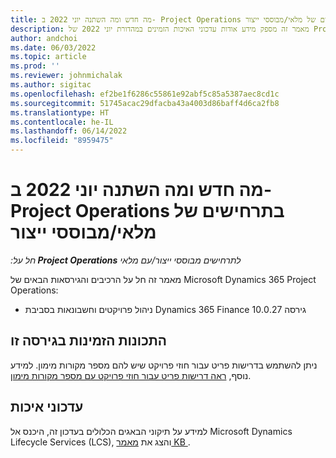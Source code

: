 ```yaml
---
title: מה חדש ומה השתנה יוני 2022 ב- Project Operations בתרחישים של מלאי/מבוססי ייצור
description: מאמר זה מספק מידע אודות עדכוני האיכות הזמינים במהדורת יוני 2022 של Project Operations עבור תרחישים מבוססי מלאי/ייצור.
author: andchoi
ms.date: 06/03/2022
ms.topic: article
ms.prod: ''
ms.reviewer: johnmichalak
ms.author: sigitac
ms.openlocfilehash: ef2be1f6286c55861e92abf5c85a5387aec8cd1c
ms.sourcegitcommit: 51745acac29dfacba43a4003d86baff4d6ca2fb8
ms.translationtype: HT
ms.contentlocale: he-IL
ms.lasthandoff: 06/14/2022
ms.locfileid: "8959475"
---
```

# <a name="whats-new-or-changed-in-project-operations-june-2022-for-stockedproduction-based-scenarios"></a>מה חדש ומה השתנה יוני 2022 ב- Project Operations בתרחישים של מלאי/מבוססי ייצור

_חל על:**‏ Project Operations** לתרחישים מבוססי ייצור/עם מלאי_

מאמר זה חל על הרכיבים והגירסאות הבאים של Microsoft Dynamics 365 Project Operations:

- ניהול פרויקטים וחשבונאות בסביבת Dynamics 365 Finance גירסה 10.0.27

## <a name="features-included-in-this-release"></a>התכונות הזמינות בגירסה זו

ניתן להשתמש בדרישות פריט עבור חוזי פרויקט שיש להם מספר מקורות מימון. למידע נוסף, [ראה דרישות פריט עבור חוזי פרויקט עם מספר מקורות מימון](/multiple-funding-sources-item-req.md).

## <a name="quality-updates"></a>עדכוני איכות

למידע על תיקוני הבאגים הכלולים בעדכון זה, היכנס אל Microsoft Dynamics Lifecycle Services‏ (LCS), והצג את [מאמר KB ](https://fix.lcs.dynamics.com/Issue/Details?bugId=673271).
